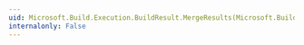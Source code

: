 ```yaml
---
uid: Microsoft.Build.Execution.BuildResult.MergeResults(Microsoft.Build.Execution.BuildResult)
internalonly: False
---
```

